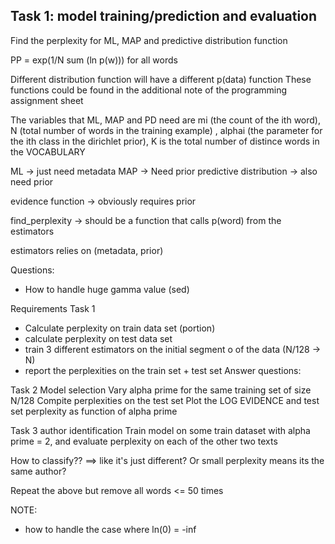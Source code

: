 ## Task 1: model training/prediction and evaluation
Find the perplexity for ML, MAP and predictive distribution function

PP = exp(1/N sum (ln p(w))) for all words

Different distribution function will have a different p(data) function
These functions could be found in the additional note of the programming assignment sheet

The variables that ML, MAP and PD need are mi (the count of the ith word), 
N (total number of words in the training example)
, alphai (the parameter for the ith class in the dirichlet prior), 
K is the total number of distince words in the VOCABULARY


ML -> just need metadata
MAP -> Need prior 
predictive distribution -> also need prior

evidence function -> obviously requires prior


find_perplexity -> should be a function that calls p(word) from the estimators

estimators relies on (metadata, prior)



Questions:
- How to handle huge gamma value (sed)



Requirements
Task 1
- Calculate perplexity on train data set (portion)
- calculate perplexity on test data set
- train 3 different estimators on the initial segment o
of the data (N/128 -> N)
- report the perplexities on the train set + test set
Answer questions: 



Task 2 Model selection
Vary alpha prime for the same training set of 
size N/128
Compite perplexities on the test set
Plot the LOG EVIDENCE and test set perplexity
as function of alpha prime


Task 3 author identification
Train model on some train dataset with
alpha prime = 2, and evaluate perplexity on each of 
the other two texts

How to classify?? ==> like it's just different? Or small perplexity means its 
the same author?

Repeat the above but remove all words <= 50 times



NOTE:
- how to handle the case where ln(0) = -inf